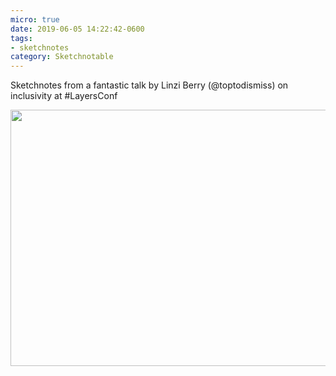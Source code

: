 ```yaml
---
micro: true
date: 2019-06-05 14:22:42-0600
tags:
- sketchnotes
category: Sketchnotable
---
```


Sketchnotes from a fantastic talk by Linzi Berry (@toptodismiss) on inclusivity at #LayersConf

<img src="https://www.sketchnotable.com/uploads/2019/7b219c8839.jpg" width="600" height="410" alt="" />